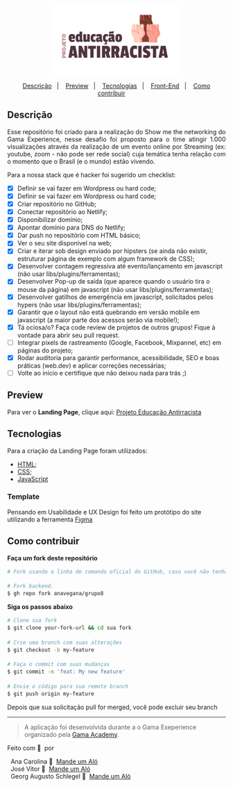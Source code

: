 <p align="center">
  <img src="assets/projeto1.png" width="300px"/>
</p>

<p align="center">
  <a href="#Descrição">Descrição</a>&nbsp;&nbsp;&nbsp;|&nbsp;&nbsp;&nbsp;
  <a href="#Preview">Preview</a>&nbsp;&nbsp;&nbsp;|&nbsp;&nbsp;&nbsp;
  <a href="#Tecnologias">Tecnologias</a>&nbsp;&nbsp;&nbsp;|&nbsp;&nbsp;&nbsp;
  <a href="#Front-End">Front-End</a>&nbsp;&nbsp;&nbsp;|&nbsp;&nbsp;&nbsp;
  <a href="#Como-contribuir">Como contribuir</a>&nbsp;&nbsp;&nbsp;&nbsp;&nbsp;&nbsp;
</p>

## Descrição
<p align="justify">
  Esse repositório foi criado para a realização do Show me the networking do Gama Experience, nesse desafio foi proposto para o time atingir 1.000 visualizações através da         realização de um evento online por Streaming (ex: youtube, zoom - não pode ser rede social) cuja temática tenha relação com o momento que o Brasil (e o mundo) estão vivendo.
</p>
<p align="justify">
  Para a nossa stack que é hacker foi sugerido um checklist:
</p>

- [x] Definir se vai fazer em Wordpress ou hard code;
- [x] Definir se vai fazer em Wordpress ou hard code;
- [x] Criar repositório no GitHub;
- [x] Conectar repositório ao Netlify;
- [x] Disponibilizar domínio;
- [x] Apontar domínio para DNS do Netlify;
- [x] Dar push no repositório com HTML básico;
- [x] Ver o seu site disponível na web;
- [x] Criar e iterar sob design enviado por hipsters (se ainda não existir, estruturar página de exemplo com algum framework de CSS);
- [x] Desenvolver contagem regressiva até evento/lançamento em javascript (não usar libs/plugins/ferramentas);
- [x] Desenvolver Pop-up de saída (que aparece quando o usuário tira o mouse da página) em javascript (não usar libs/plugins/ferramentas);
- [x] Desenvolver gatilhos de emergência em javascript, solicitados pelos hypers (não usar libs/plugins/ferramentas);
- [x] Garantir que o layout não está quebrando em versão mobile em javascript (a maior parte dos acessos serão via mobile!);
- [x] Tá ociosa/o? Faça code review de projetos de outros grupos! Fique à vontade para abrir seu pull request.
- [ ] Integrar pixels de rastreamento (Google, Facebook, Mixpannel, etc) em páginas do projeto;
- [x] Rodar auditoria para garantir performance, acessibilidade, SEO e boas práticas (web.dev) e aplicar correções necessárias;
- [ ] Volte ao início e certifique que não deixou nada para trás ;)

## Preview

Para ver o **Landing Page**, clique aqui: [Projeto Educação Antirracista](https://projetoeducacaoantirracista.netlify.app/)</br>

## Tecnologias

Para a criação da Landing Page foram utilizados:
- [HTML](https://developer.mozilla.org/pt-BR/docs/Web/HTML);
- [CSS](https://developer.mozilla.org/pt-BR/docs/Web/CSS);
- [JavaScript](https://developer.mozilla.org/pt-BR/docs/Web/JavaScript)

### Template

Pensando em Usabilidade e UX Design foi feito um protótipo do site utilizando a ferramenta [Figma](https://www.figma.com/file/LlOvUJA2qFdXVTTavjiDY5/Untitled?node-id=45%3A14)

## Como contribuir

**Faça um fork deste repositório**

```bash
# Fork usando a linha de comando oficial do GitHub, caso você não tenha a CLI do GitHub, use o site para fazer isso.

# Fork backend.
$ gh repo fork anavegana/grupo8
```

**Siga os passos abaixo**

```bash
# Clone sua fork
$ git clone your-fork-url && cd sua fork

# Crie uma branch com suas alterações
$ git checkout -b my-feature

# Faça o commit com suas mudanças
$ git commit -m 'feat: My new feature'

# Envie o código para sua remote branch
$ git push origin my-feature
```

Depois que sua solicitação pull for merged, você pode excluir seu branch

---

> A aplicação foi desenvolvida durante a o Gama Exeperience organizado pela [Gama Academy](https://gama.academy/).

Feito com 💚 &nbsp;por 

&nbsp; Ana Carolina 👋 &nbsp;[Mande um Aló](https://www.linkedin.com/in/georgaugusto/)  </br>
&nbsp; José Vitor 👋 &nbsp;[Mande um Aló](https://www.linkedin.com/in//) </br>
&nbsp; Georg Augusto Schlegel 👋 &nbsp;[Mande um Aló](https://www.linkedin.com/in//)
